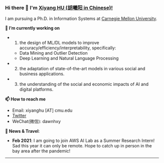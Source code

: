 
### Hi there 👋 I'm [Xiyang HU (胡曦阳 in Chinese)!](https://www.andrew.cmu.edu/user/xiyanghu/)

<!--
**xiyanghu/xiyanghu** is a ✨ _special_ ✨ repository because its `README.md` (this file) appears on your GitHub profile.
-->

I am pursuing a Ph.D. in Information Systems at [Carnegie Mellon University](https://www.cmu.edu/).

**🔭 I’m currently working on** 
- 1. the design of ML/DL models to improve accuracy/efficiency/interpretability, specifically:
  * Data Mining and Outlier Detection
  * Deep Learning and Natural Language Processing
- 2. the adaptation of state-of-the-art models in various social and business applications.
- 3. the understanding of the social and economic impacts of AI and digital platforms.

**📫 How to reach me**
- Email: xiyanghu [AT] cmu.edu
- [Twitter](https://twitter.com/hu_xiyang)
- WeChat(微信): dawnhxy

**💬 News & Travel**:

- **Feb 2021**: I am going to join AWS AI Lab as a Summer Research Intern! Sad this year it can only be remote. Hope to catch up in person in the bay area after the pandemic!

----



<!--
[![Xiyang's github stats](https://github-readme-stats.vercel.app/api?username=xiyanghu&theme=material-palenight&count_private=true&hide=contribs)](https://github.com/anuraghazra/github-readme-stats)
[![Top Langs](https://github-readme-stats.vercel.app/api/top-langs/?username=xiyanghu&theme=material-palenight&hide=Jupyter&layout=compact)](https://github.com/anuraghazra/github-readme-stats)
**😄I am open to**
- Collaboration Opportunities
- 2022 Summer Intership Opportunities

**xiyanghu/xiyanghu** is a ✨ _special_ ✨ repository because its `README.md` (this file) appears on your GitHub profile.

Here are some ideas to get you started:

- 🔭 I’m currently working on ...
- 🌱 I’m currently learning ...
- 👯 I’m looking to collaborate on ...
- 🤔 I’m looking for help with ...
- 💬 Ask me about ...
- 📫 How to reach me: ...
- 😄 Pronouns: ...
- ⚡ Fun fact: ...

I am the author/core developer of various machine learning tools and systems with more than millions of downloads. 
-->

